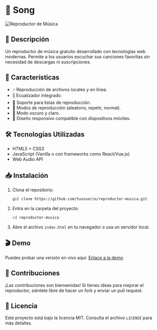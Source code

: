 # 🎵 Song

![Reproductor de Música](https://via.placeholder.com/800x400.png?text=Reproductor+de+M%C3%BAsica)

## 📌 Descripción
Un reproductor de música gratuito desarrollado con tecnologías web modernas. Permite a los usuarios escuchar sus canciones favoritas sin necesidad de descargas ni suscripciones.

## 🚀 Características
- 🎶 Reproducción de archivos locales y en línea.
- 🎚️ Ecualizador integrado.
- 📂 Soporte para listas de reproducción.
- 🔄 Modos de reproducción (aleatorio, repetir, normal).
- 🌙 Modo oscuro y claro.
- 📱 Diseño responsivo compatible con dispositivos móviles.

## 🛠️ Tecnologías Utilizadas
- HTML5 + CSS3
- JavaScript (Vanilla o con frameworks como React/Vue.js)
- Web Audio API

## 📥 Instalación
1. Clona el repositorio:
   ```bash
   git clone https://github.com/tuusuario/reproductor-musica.git
   ```
2. Entra en la carpeta del proyecto:
   ```bash
   cd reproductor-musica
   ```
3. Abre el archivo `index.html` en tu navegador o usa un servidor local.

## 🎬 Demo
Puedes probar una versión en vivo aquí: [Enlace a la demo](https://tupagina.com/reproductor-musica)

## 📌 Contribuciones
¡Las contribuciones son bienvenidas! Si tienes ideas para mejorar el reproductor, siéntete libre de hacer un fork y enviar un pull request.

## 📜 Licencia
Este proyecto está bajo la licencia MIT. Consulta el archivo `LICENSE` para más detalles.